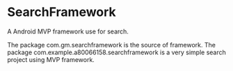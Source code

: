 # SearchFramework
A Android MVP framework use for search.

The package com.gm.searchframework is the source of framework.
The package com.example.a80066158.searchframework is a very simple search project using MVP framework.
